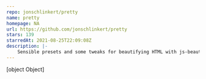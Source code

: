 ```yaml
---
repo: jonschlinkert/pretty
name: pretty
homepage: NA
url: https://github.com/jonschlinkert/pretty
stars: 139
starredAt: 2021-08-25T22:09:08Z
description: |-
    Sensible presets and some tweaks for beautifying HTML with js-beautify according to my preferences.
---
```


[object Object]
